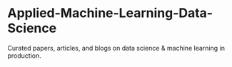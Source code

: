 # Applied-Machine-Learning-Data-Science
Curated papers, articles, and blogs on data science &amp; machine learning in production.
